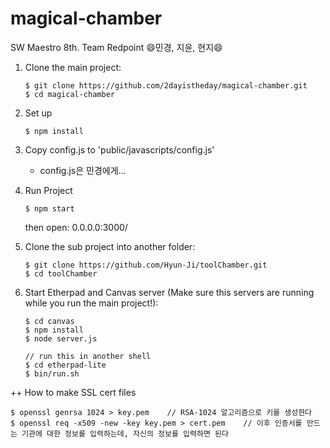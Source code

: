 # magical-chamber
SW Maestro 8th.
Team Redpoint
:smile:민경, 지윤, 현지:smile:


1. Clone the main project:

   ```
   $ git clone https://github.com/2dayistheday/magical-chamber.git
   $ cd magical-chamber
   ```

2. Set up

   ```
   $ npm install
   ```
   
3. Copy config.js to 'public/javascripts/config.js'

   - config.js은 민경에게...

4. Run Project
   ```
   $ npm start
   ```
   then open: 0.0.0.0:3000/
   
5. Clone the sub project into another folder:
   ```
   $ git clone https://github.com/Hyun-Ji/toolChamber.git
   $ cd toolChamber
   ```
   
6. Start Etherpad and Canvas server (Make sure this servers are running while you run the main project!):
   ```
   $ cd canvas
   $ npm install
   $ node server.js
   ```  
   ```
   // run this in another shell
   $ cd etherpad-lite
   $ bin/run.sh
   ```
   
++ How to make SSL cert files
   ```
   $ openssl genrsa 1024 > key.pem    // RSA-1024 알고리즘으로 키를 생성한다
   $ openssl req -x509 -new -key key.pem > cert.pem    // 이후 인증서를 만드는 기관에 대한 정보를 입력하는데, 자신의 정보를 입력하면 된다
   ```
